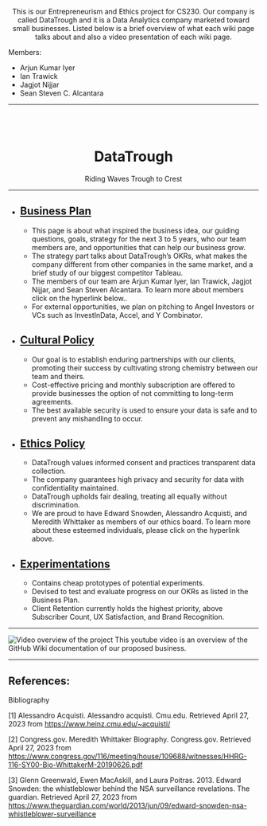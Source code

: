<p align="center"> This is our Entrepreneurism and Ethics project for CS230. Our company is called DataTrough and it is a Data Analytics company marketed toward small businesses. Listed below is a brief overview of what each wiki page talks about and also a video presentation of each wiki page. </p>

Members: </br>
<ul>
<li> Arjun Kumar Iyer </li>
<li> Ian Trawick </li>
<li> Jagjot Nijjar </li>
<li> Sean Steven C. Alcantara </li>
</ul>

********************************

<br><br>

<h1 align="center">DataTrough</h1>

<p align="center"> Riding Waves Trough to Crest </p>

********************************
<ul>
<li><h2><a href="https://github.com/IanTrawick/Group-8-Project/wiki/Business-Plan"> Business Plan </a></h2></li>
	<ul>
	<li>This page is about what inspired the business idea, our guiding questions, goals, strategy for the next 3 to 5 years, who our team members are, and opportunities that can help our business grow.</li>    
	<li>The strategy part talks about DataTrough’s OKRs, what makes the company different from other companies in the same market, and a brief study of our biggest competitor Tableau.</li>
	<li>The members of our team are Arjun Kumar Iyer, Ian Trawick, Jagjot Nijjar, and Sean Steven Alcantara. To learn more about members click on the hyperlink below..</li>
	<li>For external opportunities, we plan on pitching to Angel Investors or VCs such as InvestInData, Accel, and Y Combinator.</li>
	</ul>
	
<li><h2><a href="https://github.com/IanTrawick/Group-8-Project/wiki/Cultural-Policy"> Cultural Policy </a></h2></li>
	<ul>
	<li>Our goal is to establish enduring partnerships with our clients, promoting their success by cultivating strong chemistry between our team and theirs.</li>
	<li>Cost-effective pricing and monthly subscription are offered to provide businesses the option of not committing to long-term agreements.</li>    
	<li>The best available security is used to ensure your data is safe and to prevent any mishandling to occur.</li>
	</ul>
    
<li><h2><a href="https://github.com/IanTrawick/Group-8-Project/wiki/Ethics-Policy"> Ethics Policy </a></h2></li>
	<ul>
	<li>DataTrough values informed consent and practices transparent data collection.</li>    
	<li>The company guarantees high privacy and security for data with confidentiality maintained.</li>
	<li>DataTrough upholds fair dealing, treating all equally without discrimination.</li>
	<li>We are proud to have Edward Snowden, Alessandro Acquisti, and Meredith Whittaker as members of our ethics board. To learn more about these esteemed individuals, please click on the hyperlink above.</li>
	</ul>

<li><h2><a href="https://github.com/IanTrawick/Group-8-Project/wiki/Experimentations"> Experimentations </a></h2></li>
	<ul>
	<li>Contains cheap prototypes of potential experiments.</li>    
	<li>Devised to test and evaluate progress on our OKRs as listed in the Business Plan.</li>
	<li>Client Retention currently holds the highest priority, above Subscriber Count, UX Satisfaction, and Brand Recognition.</li>
	</ul>
    
</ul>

********************************

<img src="" alt="Video overview of the project">
This youtube video is an overview of the GitHub Wiki documentation of our proposed business.

********************************

## References: 

Bibliography

[1]	Alessandro Acquisti. Alessandro acquisti. Cmu.edu. Retrieved April 27, 2023 from https://www.heinz.cmu.edu/~acquisti/ </br>

[2]	Congress.gov. Meredith Whittaker Biography. Congress.gov. Retrieved April 27, 2023 from https://www.congress.gov/116/meeting/house/109688/witnesses/HHRG-116-SY00-Bio-WhittakerM-20190626.pdf </br>

[3]	Glenn Greenwald, Ewen MacAskill, and Laura Poitras. 2013. Edward Snowden: the whistleblower behind the NSA surveillance revelations. The guardian. Retrieved April 27, 2023 from https://www.theguardian.com/world/2013/jun/09/edward-snowden-nsa-whistleblower-surveillance </br>
